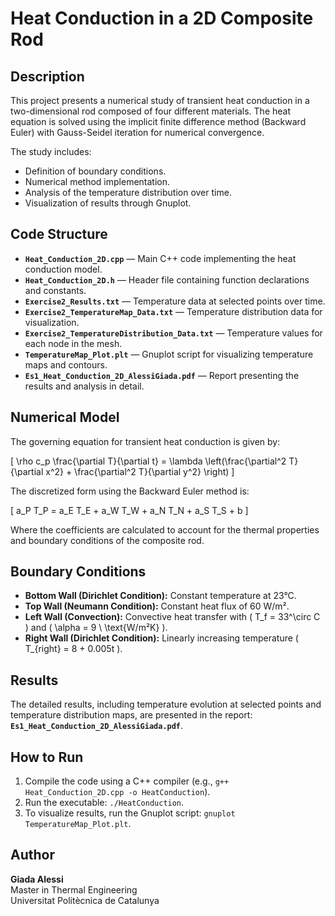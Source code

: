 # Heat Conduction in a 2D Composite Rod

## Description
This project presents a numerical study of transient heat conduction in a two-dimensional rod composed of four different materials. The heat equation is solved using the implicit finite difference method (Backward Euler) with Gauss-Seidel iteration for numerical convergence.

The study includes:
- Definition of boundary conditions.
- Numerical method implementation.
- Analysis of the temperature distribution over time.
- Visualization of results through Gnuplot.

## Code Structure
- **`Heat_Conduction_2D.cpp`** — Main C++ code implementing the heat conduction model.
- **`Heat_Conduction_2D.h`** — Header file containing function declarations and constants.
- **`Exercise2_Results.txt`** — Temperature data at selected points over time.
- **`Exercise2_TemperatureMap_Data.txt`** — Temperature distribution data for visualization.
- **`Exercise2_TemperatureDistribution_Data.txt`** — Temperature values for each node in the mesh.
- **`TemperatureMap_Plot.plt`** — Gnuplot script for visualizing temperature maps and contours.
- **`Es1_Heat_Conduction_2D_AlessiGiada.pdf`** — Report presenting the results and analysis in detail.

## Numerical Model
The governing equation for transient heat conduction is given by:

\[
\rho c_p \frac{\partial T}{\partial t} = \lambda \left(\frac{\partial^2 T}{\partial x^2} + \frac{\partial^2 T}{\partial y^2} \right)
\]

The discretized form using the Backward Euler method is:

\[
 a_P T_P = a_E T_E + a_W T_W + a_N T_N + a_S T_S + b
\]

Where the coefficients are calculated to account for the thermal properties and boundary conditions of the composite rod.

## Boundary Conditions
- **Bottom Wall (Dirichlet Condition):** Constant temperature at 23°C.
- **Top Wall (Neumann Condition):** Constant heat flux of 60 W/m².
- **Left Wall (Convection):** Convective heat transfer with \( T_f = 33^\circ C \) and \( \alpha = 9 \ \text{W/m²K} \).
- **Right Wall (Dirichlet Condition):** Linearly increasing temperature \( T_{right} = 8 + 0.005t \).

## Results
The detailed results, including temperature evolution at selected points and temperature distribution maps, are presented in the report: **`Es1_Heat_Conduction_2D_AlessiGiada.pdf`**.

## How to Run
1. Compile the code using a C++ compiler (e.g., `g++ Heat_Conduction_2D.cpp -o HeatConduction`).
2. Run the executable: `./HeatConduction`.
3. To visualize results, run the Gnuplot script: `gnuplot TemperatureMap_Plot.plt`.

## Author
**Giada Alessi**  
Master in Thermal Engineering  
Universitat Politècnica de Catalunya

